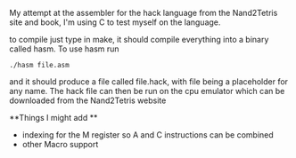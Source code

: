 My attempt at the assembler for the hack language from the Nand2Tetris site and book, I'm using C to test myself on the language.

to compile just type in make, it should compile everything into a binary called hasm.
To use hasm run
```
./hasm file.asm
```
and it should produce a file called file.hack, with file being a placeholder for any name.
The hack file can then be run on the cpu emulator which can be downloaded from the Nand2Tetris website

**Things I might add **
* indexing for the M register so A and C instructions can be combined
* other Macro support
